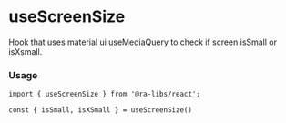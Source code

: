 # useScreenSize

Hook that uses material ui useMediaQuery to check if screen isSmall or isXsmall.

### Usage

```tsx
import { useScreenSize } from '@ra-libs/react';    

const { isSmall, isXSmall } = useScreenSize()
```
